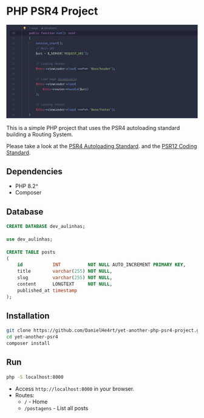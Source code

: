 # PHP PSR4 Project

![Project Thumbnail](/.github/logo.png)

This is a simple PHP project that uses the PSR4 autoloading standard building a Routing System.

Please take a look at the [PSR4 Autoloading Standard](https://www.php-fig.org/psr/psr-4/). and
the [PSR12 Coding Standard](https://www.php-fig.org/psr/psr-12/).

## Dependencies

- PHP 8.2^
- Composer

## Database

```sql 
CREATE DATABASE dev_aulinhas;

use dev_aulinhas;

CREATE TABLE posts
(
    id           INT          NOT NULL AUTO_INCREMENT PRIMARY KEY,
    title        varchar(255) NOT NULL,
    slug         varchar(255) NOT NULL,
    content      LONGTEXT     NOT NULL,
    published_at timestamp
);
```

## Installation

```bash
git clone https://github.com/DanielHe4rt/yet-another-php-psr4-project.git yet-another-psr4
cd yet-another-psr4
composer install
```

## Run

```bash
php -S localhost:8000
```

* Access `http://localhost:8000` in your browser.
* Routes:
  * `/` - Home
  * `/postagens` - List all posts